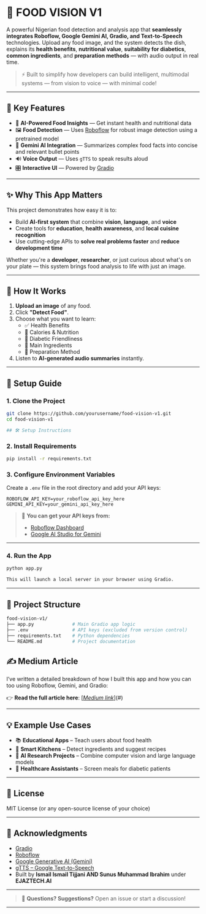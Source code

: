 # 🍲 FOOD VISION V1

A powerful Nigerian food detection and analysis app that **seamlessly integrates Roboflow, Google Gemini AI, Gradio, and Text-to-Speech** technologies. Upload any food image, and the system detects the dish, explains its **health benefits**, **nutritional value**, **suitability for diabetics**, **common ingredients**, and **preparation methods** — with audio output in real time.

> ⚡️ Built to simplify how developers can build intelligent, multimodal systems — from vision to voice — with minimal code!

---

## 🎯 Key Features

- 🧠 **AI-Powered Food Insights** — Get instant health and nutritional data
- 🖼️ **Food Detection** — Uses [Roboflow](https://roboflow.com/) for robust image detection using a pretrained model
- 💬 **Gemini AI Integration** — Summarizes complex food facts into concise and relevant bullet points
- 🔊 **Voice Output** — Uses `gTTS` to speak results aloud
- 🎛️ **Interactive UI** — Powered by [Gradio](https://www.gradio.app/)


---

## ✨ Why This App Matters

This project demonstrates how easy it is to:

- Build **AI-first system** that combine **vision**, **language**, and **voice**
- Create tools for **education**, **health awareness**, and **local cuisine recognition**
- Use cutting-edge APIs to **solve real problems faster** and **reduce development time**

Whether you're a **developer**, **researcher**, or just curious about what's on your plate — this system brings food analysis to life with just an image.

---

## 📸 How It Works

1. **Upload an image** of any food.
2. Click **"Detect Food"**.
3. Choose what you want to learn:
   - ✅ Health Benefits
   - 🍎 Calories & Nutrition
   - 💉 Diabetic Friendliness
   - 🧂 Main Ingredients
   - 🍳 Preparation Method
4. Listen to **AI-generated audio summaries** instantly.

---

## 🔐 Setup Guide

### 1. Clone the Project

```bash
git clone https://github.com/yourusername/food-vision-v1.git
cd food-vision-v1

## 🛠️ Setup Instructions
```
### 2. Install Requirements

```bash
pip install -r requirements.txt
```
### 3. Configure Environment Variables

Create a `.env` file in the root directory and add your API keys:

```env
ROBOFLOW_API_KEY=your_roboflow_api_key_here
GEMINI_API_KEY=your_gemini_api_key_here
```
> 🧪 **You can get your API keys from:**
> - [Roboflow Dashboard](https://app.roboflow.com/)
> - [Google AI Studio for Gemini](https://makersuite.google.com/)

---

### 4. Run the App

```bash
python app.py

This will launch a local server in your browser using Gradio.
```
---

## 📁 Project Structure

```bash
food-vision-v1/
├── app.py              # Main Gradio app logic
├── .env                # API keys (excluded from version control)
├── requirements.txt    # Python dependencies
└── README.md           # Project documentation
```
## ✍️ Medium Article

I’ve written a detailed breakdown of how I built this app and how you can too using Roboflow, Gemini, and Gradio:

👉 **Read the full article here**: [*[Medium link](https://medium.com/@ismailismailtj/integrating-gemini-roboflow-gradio-and-hugging-face-to-build-ai-powered-systems-887f4d91f60b)*](#)

---

## 💡 Example Use Cases

- 📚 **Educational Apps** – Teach users about food health
- 📱 **Smart Kitchens** – Detect ingredients and suggest recipes
- 🧪 **AI Research Projects** – Combine computer vision and large language models
- 🏥 **Healthcare Assistants** – Screen meals for diabetic patients

---

## 📜 License

MIT License (or any open-source license of your choice)

---

## 🙌 Acknowledgments

- [Gradio](https://gradio.app)
- [Roboflow](https://roboflow.com)
- [Google Generative AI (Gemini)](https://ai.google.dev/)
- [gTTS – Google Text-to-Speech](https://pypi.org/project/gTTS/)
- Built by **Ismail Ismail Tijjani AND Sunus Muhammad Ibrahim** under **EJAZTECH.AI**

---

> 💬 **Questions? Suggestions?** Open an issue or start a discussion!

---





